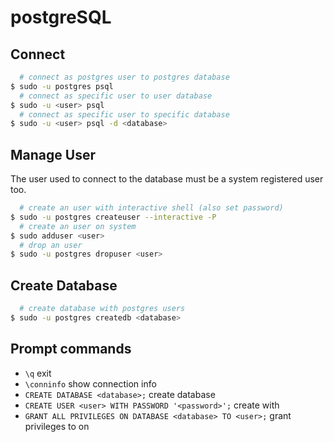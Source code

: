 # postgreSQL

## Connect
```bash
  # connect as postgres user to postgres database
$ sudo -u postgres psql
  # connect as specific user to user database
$ sudo -u <user> psql
  # connect as specific user to specific database
$ sudo -u <user> psql -d <database>
```

## Manage User
The user used to connect to the database must be a system registered user too.
```bash
  # create an user with interactive shell (also set password)
$ sudo -u postgres createuser --interactive -P
  # create an user on system
$ sudo adduser <user>
  # drop an user
$ sudo -u postgres dropuser <user>

```
## Create Database
```bash
  # create database with postgres users
$ sudo -u postgres createdb <database>
```

## Prompt commands
- `\q` exit
- `\conninfo` show connection info
- `CREATE DATABASE <database>;` create database <database>
- `CREATE USER <user> WITH PASSWORD '<password>';` create <user> with <password>
- `GRANT ALL PRIVILEGES ON DATABASE <database> TO <user>;` grant privileges to <user> on <database>
